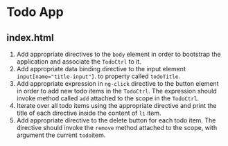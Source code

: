 # Todo App

## index.html

1. Add appropriate directives to the `body` element in order to bootstrap the application and associate the `TodoCtrl` to it.
2. Add appropriate data binding directive to the input element `input[name="title-input"]`. to property called `todoTitle`.
3. Add appropriate expression in `ng-click` directive to the button element in order to add new todo items in the `TodoCtrl`. The expression should invoke method called `add` attached to the scope in the `TodoCtrl`.
4. Iterate over all todo items using the appropriate directive and print the title of each directive inside the content of `li` item.
5. Add appropriate directive to the delete button for each todo item. The directive should invoke the `remove` method attached to the scope, with argument the current `todo`item.
